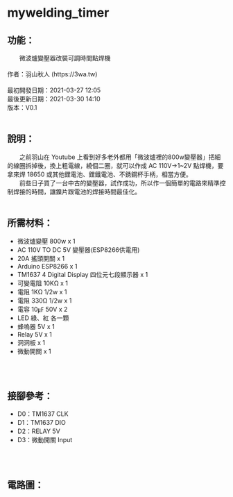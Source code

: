# mywelding_timer
<h2>功能：</h2>
　　微波爐變壓器改裝可調時間點焊機
<br>
<br>
作者：羽山秋人 (https://3wa.tw)<br>
<br>
最初開發日期：2021-03-27 12:05<br>
最後更新日期：2021-03-30 14:10<br>
版本：V0.1<br>
<br>
<h2>說明：</h2>
　　之前羽山在 Youtube 上看到好多老外都用「微波爐裡的800w變壓器」把細的線圈拆掉後，換上粗電線，繞個二圈，就可以作成 AC 110V->1~2V 點焊機，要拿來焊 18650 或其他鋰電池、鋰鐵電池、不銹鋼杯手柄，相當方便。<br>
　　前些日子買了一台中古的變壓器，試作成功，所以作一個簡單的電路來精準控制焊接的時間，讓鎳片跟電池的焊接時間最佳化。
<br>
<br>
<h2>所需材料：</h2>
<ul>
  <li>微波爐變壓 800w x 1</li>
  <li>AC 110V TO DC 5V 變壓器(ESP8266供電用)</li>
  <li>20A 搖頭開關 x 1</li>  
  <li>Arduino ESP8266 x 1</li>
  <li>TM1637 4 Digital Display 四位元七段顯示器 x 1</li>
  <li>可變電阻 10KΩ x 1</li>
  <li>電阻 1KΩ 1/2w x 1</li>
  <li>電阻 330Ω 1/2w x 1</li>
  <li>電容 10㎌ 50V x 2</li>
  <li>LED 綠、紅 各一顆</li>
  <li>蜂嗚器 5V x 1</li>
  <li>Relay 5V x 1</li>
  <li>洞洞板 x 1</li>
  <li>微動開關 x 1</li>
</ul>
<br>
<br>
<h2>接腳參考：</h2>
<ul>
  <li>D0：TM1637 CLK</li>
  <li>D1：TM1637 DIO</li>
  <li>D2：RELAY 5V</li>
  <li>D3：微動開關 Input</li>
</ul>
<br>
<br>
<h2>電路圖：</h2>



